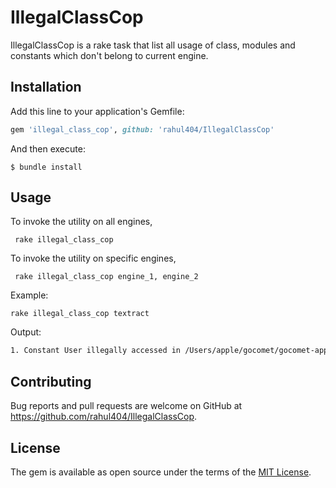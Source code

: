 # IllegalClassCop

IllegalClassCop is a rake task that list all usage of class, modules and constants which don't belong to current engine.


## Installation

Add this line to your application's Gemfile:

```ruby
gem 'illegal_class_cop', github: 'rahul404/IllegalClassCop'
```

And then execute:

    $ bundle install

## Usage

To invoke the utility on all engines, 
```
 rake illegal_class_cop
```
To invoke the utility on specific engines, 
```
 rake illegal_class_cop engine_1, engine_2
```

Example:
```
rake illegal_class_cop textract
```
Output:
```dockerfile
1. Constant User illegally accessed in /Users/apple/gocomet/gocomet-app/apps/invoice/spec/interfaces/textract/name_mapper_spec.rb
```


## Contributing

Bug reports and pull requests are welcome on GitHub at https://github.com/rahul404/IllegalClassCop.


## License

The gem is available as open source under the terms of the [MIT License](https://opensource.org/licenses/MIT).
